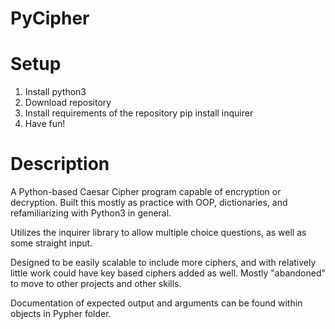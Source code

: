 # PyCipher

# Setup
1. Install python3
2. Download repository
3. Install requirements of the repository pip install inquirer
4. Have fun!

# Description
A Python-based Caesar Cipher program capable of encryption or decryption. Built this mostly as practice with OOP, dictionaries, and refamiliarizing with Python3 in general. 

Utilizes the inquirer library to allow multiple choice questions, as well as some straight input. 

Designed to be easily scalable to include more ciphers, and with relatively little work could have key based ciphers added as well. Mostly "abandoned" to move to other projects and other skills.

Documentation of expected output and arguments can be found within objects in Pypher folder.
